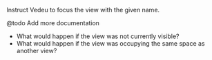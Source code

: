 Instruct Vedeu to focus the view with the given name.

@todo Add more documentation
- What would happen if the view was not currently visible?
- What would happen if the view was occupying the same space as
  another view?
